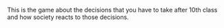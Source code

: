 This is the game about the decisions that you have to take after 10th class and how society reacts to those decisions.